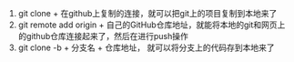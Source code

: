 1. git clone + 在github上复制的连接，就可以把git上的项目复制到本地来了
2. git remote add origin + 自己的GitHub仓库地址，就能将本地的git和网页上的github仓库连接起来了，然后在进行push操作
3. git clone -b + 分支名 + 仓库地址， 就可以将分支上的代码存到本地来了
